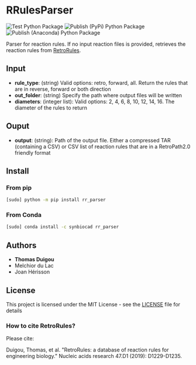# RRulesParser

![Test Python Package](https://github.com/brsynth/RRulesParser2/workflows/Test%20Python%20Package/badge.svg) ![Publish (PyPi) Python Package](https://github.com/brsynth/RRulesParser2/workflows/Publish%20(PyPi)%20Python%20Package/badge.svg) ![Publish (Anaconda) Python Package](https://github.com/brsynth/RRulesParser2/workflows/Publish%20(Anaconda)%20Python%20Package/badge.svg)

Parser for reaction rules. If no input reaction files is provided, retrieves the reaction rules from [RetroRules](https://retrorules.org/).

## Input

* **rule_type**: (string) Valid options: retro, forward, all. Return the rules that are in reverse, forward or both direction
* **out_folder**: (string) Specify the path where output files will be written
* **diameters**: (integer list): Valid options: 2, 4, 6, 8, 10, 12, 14, 16. The diameter of the rules to return

## Ouput

* **output**: (string): Path of the output file. Either a compressed TAR (containing a CSV) or CSV list of reaction rules that are in a RetroPath2.0 friendly format


## Install
### From pip
```sh
[sudo] python -m pip install rr_parser
```
### From Conda
```sh
[sudo] conda install -c synbiocad rr_parser
```


## Authors

* **Thomas Duigou**
* Melchior du Lac
* Joan Hérisson

## License

This project is licensed under the MIT License - see the [LICENSE](LICENSE) file for details

### How to cite RetroRules?
Please cite:

Duigou, Thomas, et al. "RetroRules: a database of reaction rules for engineering biology." Nucleic acids research 47.D1 (2019): D1229-D1235.
